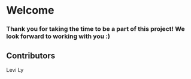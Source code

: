 # Welcome
### Thank you for taking the time to be a part of this project! We look forward to working with you :)
## Contributors
Levi Ly
